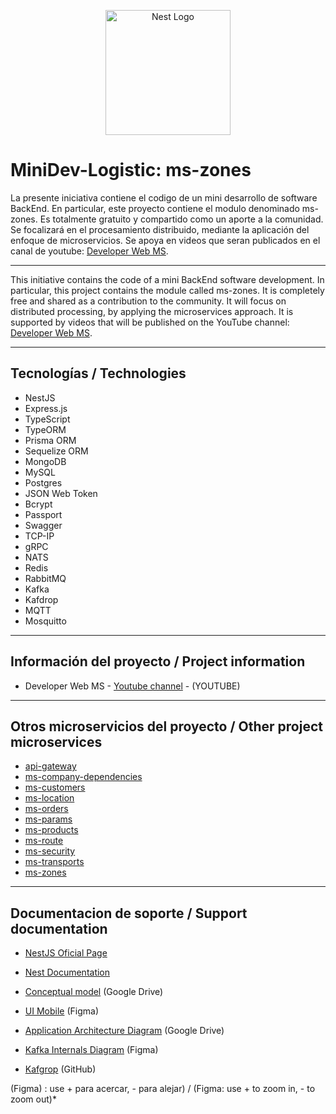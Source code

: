 <p align="center">
  <a href="http://nestjs.com/" target="blank"><img src="https://nestjs.com/img/logo-small.svg" width="200" alt="Nest Logo" /></a>
</p>

# MiniDev-Logistic:  ms-zones

La presente iniciativa contiene el codigo de un mini desarrollo de software BackEnd.
En particular, este proyecto contiene el modulo denominado ms-zones.
Es totalmente gratuito y compartido como un aporte a la comunidad. 
Se focalizará en el procesamiento distribuido, mediante la aplicación del enfoque de microservicios. 
Se apoya en videos que seran publicados en el canal de youtube:  [Developer Web MS](https://www.youtube.com/playlist?list=PLWnRJL1SdIio8TshcHJrJ6_3btfZDuz4O).

___

This initiative contains the code of a mini BackEnd software development.
In particular, this project contains the module called ms-zones.
It is completely free and shared as a contribution to the community. It will focus on distributed processing, by applying the microservices approach. 
It is supported by videos that will be published on the YouTube channel: [Developer Web MS](https://www.youtube.com/playlist?list=PLWnRJL1SdIio8TshcHJrJ6_3btfZDuz4O).

___

## Tecnologías / Technologies

* NestJS
* Express.js
* TypeScript
* TypeORM
* Prisma ORM
* Sequelize ORM
* MongoDB
* MySQL
* Postgres
* JSON Web Token
* Bcrypt
* Passport
* Swagger
* TCP-IP
* gRPC
* NATS
* Redis
* RabbitMQ
* Kafka
* Kafdrop
* MQTT
* Mosquitto

___

## Información del proyecto / Project information

* Developer Web MS - [Youtube channel](https://www.youtube.com/playlist?list=PLWnRJL1SdIio8TshcHJrJ6_3btfZDuz4O) - (YOUTUBE)

___

## Otros microservicios del proyecto / Other project microservices

* [api-gateway](https://github.com/mspano-web/minidev-logistics-api-gateway)
* [ms-company-dependencies](https://github.com/mspano-web/minidev-logistics-ms-company-dependencies)
* [ms-customers](https://github.com/mspano-web/minidev-logistics-ms-customers)
* [ms-location](https://github.com/mspano-web/minidev-logistics-ms-location)
* [ms-orders](https://github.com/mspano-web/minidev-logistics-ms-orders)
* [ms-params](https://github.com/mspano-web/minidev-logistics-ms-params)
* [ms-products](https://github.com/mspano-web/minidev-logistics-ms-products)
* [ms-route](https://github.com/mspano-web/minidev-logistics-ms-route)
* [ms-security](https://github.com/mspano-web/minidev-logistics-ms-security)
* [ms-transports](https://github.com/mspano-web/minidev-logistics-ms-transports)
* [ms-zones](https://github.com/mspano-web/minidev-logistics-ms-zones)

___

## Documentacion de soporte / Support documentation

* [NestJS Oficial Page](https://nestjs.com/)
* [Nest Documentation](https://docs.nestjs.com)

* [Conceptual model](https://drive.google.com/file/d/1J8SP8eegLsDO6UXshc8mSwEt9JNpoYGT/view?usp=sharing) (Google Drive)
* [UI Mobile](https://www.figma.com/file/uyaK3PgTdLR0PPF6ggmqEi/LOGISTIC) (Figma)
* [Application Architecture Diagram](https://drive.google.com/file/d/1BmU9Eli3F8ZYEzie3Xy9RB_6Lpt-DPnU/view) (Google Drive)
* [Kafka Internals Diagram](https://www.figma.com/file/Qol9O1fev7oDu5zQ0xWLbx/Kafka?node-id=0%3A1) (Figma)
* [Kafgrop](https://github.com/obsidiandynamics/kafdrop) (GitHub)

(Figma) : use + para acercar, - para alejar) / (Figma: use + to zoom in, - to zoom out)*
